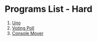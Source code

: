 # Programs List - Hard
1. [Uno](https://replit.com/@waqasp/Uno#main.py)
2. [Voting Poll](https://replit.com/@waqasp/Voting-Poll#main.py)
3. [Console Mover](https://replit.com/@waqasp/console-mover#main.py)
